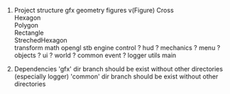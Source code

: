 1. Project structure
    gfx
        geometry
            figures
                v(Figure)
                Cross              
                Hexagon            
                Polygon             
                Rectangle           
                StrechedHexagon   
            transform
        math
        opengl
        stb
    engine
        control ?
        hud ?
        mechanics ?
        menu ?
        objects ?
        ui ?
        world ?
    common
        event ?
        logger
        utils
    main





2. Dependencies
        'gfx' dir branch should be exist without other directories (especially logger)
        'common' dir branch should be exist without other directories 